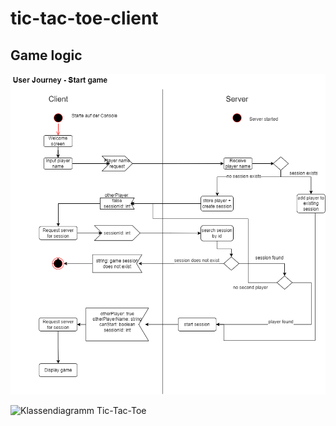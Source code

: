 # tic-tac-toe-client
## Game logic
![alt text](doc/user_journey.drawio.png)

![Klassendiagramm Tic-Tac-Toe]() 